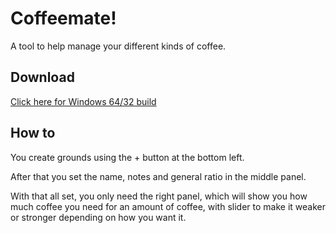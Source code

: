 # Coffeemate!

A tool to help manage your different kinds of coffee.

## Download

[Click here for Windows 64/32 build]()

## How to

You create grounds using the + button at the bottom left.

After that you set the name, notes and general ratio in the middle panel.

With that all set, you only need the right panel, which will show you how much coffee
you need for an amount of coffee, with slider to make it weaker or stronger depending on how
you want it.